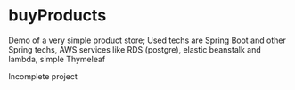 # buyProducts
Demo of a very simple product store; Used techs are Spring Boot and other Spring techs, AWS services like RDS (postgre), elastic beanstalk and lambda, simple Thymeleaf

Incomplete project
